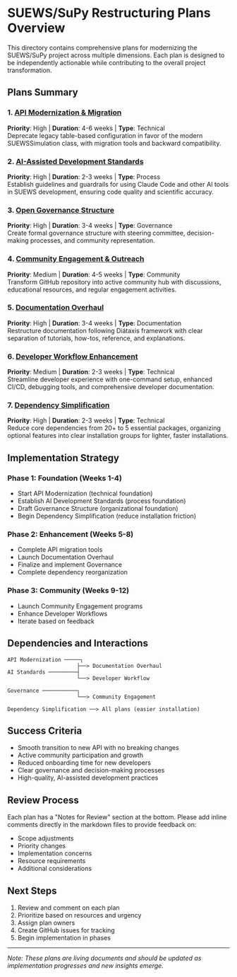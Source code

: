 # SUEWS/SuPy Restructuring Plans Overview

This directory contains comprehensive plans for modernizing the SUEWS/SuPy project across multiple dimensions. Each plan is designed to be independently actionable while contributing to the overall project transformation.

## Plans Summary

### 1. [API Modernization & Migration](./api-modernization.md)
**Priority**: High | **Duration**: 4-6 weeks | **Type**: Technical  
Deprecate legacy table-based configuration in favor of the modern SUEWSSimulation class, with migration tools and backward compatibility.

### 2. [AI-Assisted Development Standards](./ai-development-standards.md)
**Priority**: High | **Duration**: 2-3 weeks | **Type**: Process  
Establish guidelines and guardrails for using Claude Code and other AI tools in SUEWS development, ensuring code quality and scientific accuracy.

### 3. [Open Governance Structure](./open-governance-structure.md)
**Priority**: High | **Duration**: 3-4 weeks | **Type**: Governance  
Create formal governance structure with steering committee, decision-making processes, and community representation.

### 4. [Community Engagement & Outreach](./community-engagement-outreach.md)
**Priority**: Medium | **Duration**: 4-5 weeks | **Type**: Community  
Transform GitHub repository into active community hub with discussions, educational resources, and regular engagement activities.

### 5. [Documentation Overhaul](./documentation-overhaul.md)
**Priority**: High | **Duration**: 3-4 weeks | **Type**: Documentation  
Restructure documentation following Diátaxis framework with clear separation of tutorials, how-tos, reference, and explanations.

### 6. [Developer Workflow Enhancement](./developer-workflow-enhancement.md)
**Priority**: Medium | **Duration**: 2-3 weeks | **Type**: Technical  
Streamline developer experience with one-command setup, enhanced CI/CD, debugging tools, and comprehensive developer documentation.

### 7. [Dependency Simplification](./dependency-simplification.md)
**Priority**: High | **Duration**: 2-3 weeks | **Type**: Technical  
Reduce core dependencies from 20+ to 5 essential packages, organizing optional features into clear installation groups for lighter, faster installations.

## Implementation Strategy

### Phase 1: Foundation (Weeks 1-4)
- Start API Modernization (technical foundation)
- Establish AI Development Standards (process foundation)
- Draft Governance Structure (organizational foundation)
- Begin Dependency Simplification (reduce installation friction)

### Phase 2: Enhancement (Weeks 5-8)
- Complete API migration tools
- Launch Documentation Overhaul
- Finalize and implement Governance
- Complete dependency reorganization

### Phase 3: Community (Weeks 9-12)
- Launch Community Engagement programs
- Enhance Developer Workflows
- Iterate based on feedback

## Dependencies and Interactions

```
API Modernization ─────┐
                      ├──> Documentation Overhaul
AI Standards ─────────┤
                      └──> Developer Workflow
                      
Governance ───────────┐
                      └──> Community Engagement
                      
Dependency Simplification ──> All plans (easier installation)
```

## Success Criteria
- Smooth transition to new API with no breaking changes
- Active community participation and growth
- Reduced onboarding time for new developers
- Clear governance and decision-making processes
- High-quality, AI-assisted development practices

## Review Process
Each plan has a "Notes for Review" section at the bottom. Please add inline comments directly in the markdown files to provide feedback on:
- Scope adjustments
- Priority changes
- Implementation concerns
- Resource requirements
- Additional considerations

## Next Steps
1. Review and comment on each plan
2. Prioritize based on resources and urgency
3. Assign plan owners
4. Create GitHub issues for tracking
5. Begin implementation in phases

---

*Note: These plans are living documents and should be updated as implementation progresses and new insights emerge.*